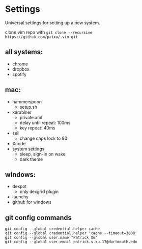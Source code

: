 # Settings

Universal settings for setting up a new system.

clone vim repo with `git clone --recursive https://github.com/patxu/.vim.git`

## all systems:
- chrome  
- dropbox  
- spotify  

## mac:
- hammerspoon   
  - setup.sh
- karabiner   
  - private.xml  
  - delay until repeat: 100ms  
  - key repeat: 40ms  
- seil  
  - change caps lock to 80  
- Xcode
- system settings
  - sleep, sign-in on wake
  - dark theme

## windows:
- dexpot  
  - only dexgrid plugin   
- launchy  
- github for windows  

## git config commands
`git config --global credential.helper cache`  
`git config --global credential.helper 'cache --timeout=3600'`  
`git config --global user.name "Patrick Xu"`  
`git config --global user.email patrick.s.xu.17@dartmouth.edu`  
